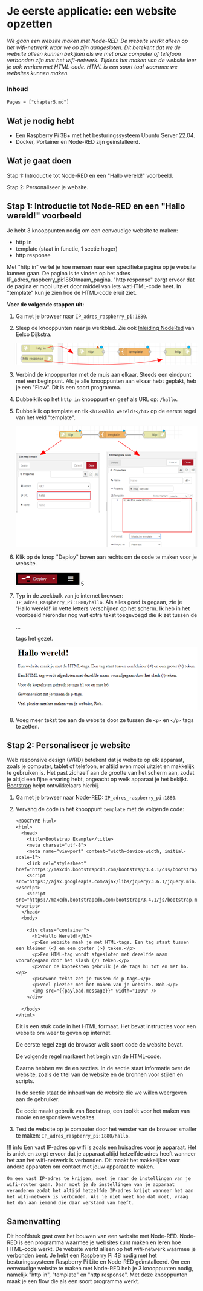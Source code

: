 # Je eerste applicatie: een website opzetten

*We gaan een website maken met Node-RED. De website werkt alleen op het wifi-netwerk waar we op zijn aangesloten. Dit betekent dat we de website alleen kunnen bekijken als we met onze computer of telefoon verbonden zijn met het wifi-netwerk. Tijdens het maken van de website leer je ook werken met HTML-code. HTML is een soort taal waarmee we websites kunnen maken.*

### Inhoud

```@contents
Pages = ["chapter5.md"]
```

## Wat je nodig hebt

- Een Raspberry Pi 3B+ met het besturingssysteem Ubuntu Server 22.04.
- Docker, Portainer en Node-RED zijn geinstalleerd.

## Wat je gaat doen

Stap 1: Introductie tot Node-RED en een "Hallo wereld!" voorbeeld.

Stap 2: Personaliseer je website.

## Stap 1: Introductie tot Node-RED en een "Hallo wereld!" voorbeeld

Je hebt 3 knooppunten nodig om een eenvoudige website te maken:
- http in
- template (staat in functie, 1 sectie hoger)
- http response

Met "http in" vertel je hoe mensen naar een specifieke pagina op je website kunnen gaan. De pagina is te vinden op het adres IP_adres_raspberry_pi:1880/naam\_pagina. "http response" zorgt ervoor dat de pagina er mooi uitziet door middel van iets watHTML-code heet. In "template" kun je zien hoe de HTML-code eruit ziet.

**Voer de volgende stappen uit:**

1. Ga met je browser naar `IP_adres_raspberry_pi:1880`.
2. Sleep de knooppunten naar je werkblad. Zie ook [Inleiding NodeRed](https://eelcodijkstra.github.io/iot-0/html/inleiding/nodered-inleiding.html) van Eelco Dijkstra.
    
   ![fig_5_1](assets/fig_5_1.png)

3. Verbind de knooppunten met de muis aan elkaar. Steeds een eindpunt met een beginpunt. Als je alle knooppunten aan elkaar hebt geplakt, heb je een "Flow". Dit is een soort programma.
4. Dubbelklik op het `http in` knooppunt en geef als URL op: `/hallo`.
5. Dubbelklik op template en tik `<h1>Hallo wereld!</h1>` op de eerste regel van het veld "template".
   
   ![fig_5_2](assets/fig_5_2.png)
   
6. Klik op de knop "Deploy" boven aan rechts om de code te maken voor je website.

   ![fig_5_3](assets/fig_5_3.png)
5
7. Typ in de zoekbalk van je internet browser: `IP_adres_Raspberry_Pi:1880/hallo`. Als alles goed is gegaan, zie je 'Hallo wereld!' in vette letters verschijnen op het scherm. Ik heb in het voorbeeld hieronder nog wat extra tekst toegevoegd die ik zet tussen de <p>...</p> tags het gezet.
    
   ![fig_5_4](assets/fig_5_4.png)

8. Voeg meer tekst toe aan de website door ze tussen de `<p>` en `</p>` tags te zetten.



## Stap 2: Personaliseer je website

Web responsive design (WRD) betekent dat je website op elk apparaat, zoals je computer, tablet of telefoon, er altijd even mooi uitziet en makkelijk te gebruiken is. Het past zichzelf aan de grootte van het scherm aan, zodat je altijd een fijne ervaring hebt, ongeacht op welk apparaat je het bekijkt. [Bootstrap](https://www.w3schools.com/bootstrap/bootstrap_ver.asp) helpt ontwikkelaars hierbij.

1. Ga met je browser naar Node-RED: `IP_adres_raspberry_pi:1880`.

2. Vervang de code in het knooppunt `template` met de volgende code:

   ```
   <!DOCTYPE html>
   <html>
     <head>
       <title>Bootstrap Example</title>
       <meta charset="utf-8">
       <meta name="viewport" content="width=device-width, initial-scale=1">
       <link rel="stylesheet" href="https://maxcdn.bootstrapcdn.com/bootstrap/3.4.1/css/bootstrap.min.css">
       <script src="https://ajax.googleapis.com/ajax/libs/jquery/3.6.1/jquery.min.js"></script>
       <script src="https://maxcdn.bootstrapcdn.com/bootstrap/3.4.1/js/bootstrap.min.js"></script>
     </head>
     <body>
      
       <div class="container">
         <h1>Hallo Wereld!</h1>
         <p>Een website maak je met HTML-tags. Een tag staat tussen een kleiner (<) en een gtoter (>) teken.</p>
         <p>Een HTML-tag wordt afgesloten met dezelfde naam voorafgegaan door het slash (/) teken.</p>
         <p>Voor de kopteksten gebruik je de tags h1 tot en met h6.</p>
         <p>Gewone tekst zet je tussen de p-tags.</p>
         <p>Veel plezier met het maken van je website. Rob.</p>
         <img src="{{payload.message}}" width="100%" />           
       </div>
     
     </body>
   </html>
   ```
   Dit is een stuk code in het HTML formaat. Het bevat instructies voor een website om weer te geven op internet.
   
   De eerste regel <!DOCTYPE html> zegt de browser welk soort code de website bevat.
   
   De volgende regel <html> markeert het begin van de HTML-code.
   
   Daarna hebben we de <head> en <body> secties. In de <head> sectie staat informatie over de website, zoals de titel van de website en de bronnen voor stijlen en scripts.
   
   In de <body> sectie staat de inhoud van de website die we willen weergeven aan de gebruiker.
   
   De code maakt gebruik van Bootstrap, een toolkit voor het maken van mooie en responsieve websites.

3. Test de website op je computer door het venster van de browser smaller te maken: `IP_adres_raspberry_pi:1880/hallo`.

!!! info
    Een vast IP-adres op wifi is zoals een huisadres voor je apparaat. Het is uniek en zorgt ervoor dat je apparaat altijd hetzelfde adres heeft wanneer het aan het wifi-netwerk is verbonden. Dit maakt het makkelijker voor andere apparaten om contact met jouw apparaat te maken.

    Om een vast IP-adres te krijgen, moet je naar de instellingen van je wifi-router gaan. Daar moet je de instellingen van je apparaat veranderen zodat het altijd hetzelfde IP-adres krijgt wanneer het aan het wifi-netwerk is verbonden. Als je niet weet hoe dat moet, vraag het dan aan iemand die daar verstand van heeft.

## Samenvatting

Dit hoofdstuk gaat over het bouwen van een website met Node-RED. Node-RED is een programma waarmee je websites kunt maken en leren hoe HTML-code werkt. De website werkt alleen op het wifi-netwerk waarmee je verbonden bent. Je hebt een Raspberry Pi 4B nodig met het besturingssysteem Raspberry Pi Lite en Node-RED geïnstalleerd. Om een eenvoudige website te maken met Node-RED heb je 3 knooppunten nodig, namelijk "http in", "template" en "http response". Met deze knooppunten maak je een flow die als een soort programma werkt.


